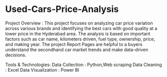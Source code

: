 # Used-Cars-Price-Analysis

Project Overview :
This project focuses on analyzing car price variation across various brands and identifying the best cars with good quality at a lower price in the Hyderabad area. The analysis is based on important factors such as car name, kilometers driven, fuel type, ownership, price, and making year.
The  project Report Pages are helpful to a buyers understand the secondhand car market trends and make  data-driven decisions.

Tools & Technologies:
    Data Collection    : Python,Web scraping
    Data Cleaning      : Excel
    Data Visualization : Power BI
